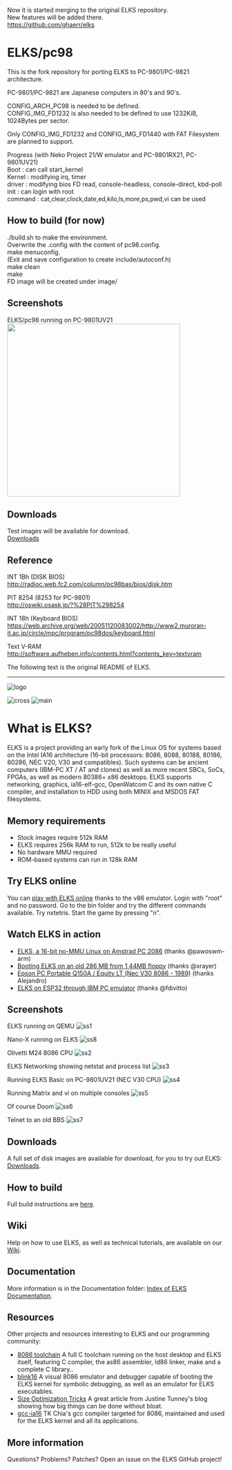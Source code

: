 Now it is started merging to the original ELKS repository.  
New features will be added there.  
https://github.com/ghaerr/elks  

# ELKS/pc98  
  
This is the fork repository for porting ELKS to PC-9801/PC-9821 architecture.  
  
PC-9801/PC-9821 are Japanese computers in 80's and 90's.  
  
CONFIG_ARCH_PC98 is needed to be defined.  
CONFIG_IMG_FD1232 is also needed to be defined to use 1232KiB, 1024Bytes per sector.  
  
Only CONFIG_IMG_FD1232 and CONFIG_IMG_FD1440 with FAT Filesystem are planned to support.  
  
Progress (with Neko Project 21/W emulator and PC-9801RX21, PC-9801UV21)  
Boot : can call start_kernel  
Kernel : modifying irq, timer  
driver : modifying bios FD read, console-headless, console-direct, kbd-poll  
init : can login with root  
command : cat,clear,clock,date,ed,kilo,ls,more,ps,pwd,vi can be used  

## How to build (for now)  
./build.sh to make the environment.  
Overwrite the .config with the content of pc98.config.  
make menuconfig.  
(Exit and save configuration to create include/autoconf.h)  
make clean  
make  
FD image will be created under image/ 
  
## Screenshots

ELKS/pc98 running on PC-9801UV21  
<img src=Screenshots/PC-9801UV21.png width="400pix"> 
  
## Downloads  
Test images will be available for download.  
[Downloads](https://github.com/tyama501/elks/releases)  
  
## Reference  
INT 1Bh (DISK BIOS)  
http://radioc.web.fc2.com/column/pc98bas/bios/disk.htm  
 
PIT 8254 (8253 for PC-9801)  
http://oswiki.osask.jp/?%28PIT%298254  

INT 18h (Keyboard BIOS)  
https://web.archive.org/web/20051120083002/http://www2.muroran-it.ac.jp/circle/mpc/program/pc98dos/keyboard.html  

Text V-RAM  
http://software.aufheben.info/contents.html?contents_key=textvram  

The following text is the original README of ELKS.  

--------------------------------------------------

![logo](https://github.com/ghaerr/elks/blob/master/Documentation/img/ELKS-Logo.png)


![cross](https://github.com/jbruchon/elks/workflows/cross/badge.svg)
![main](https://github.com/jbruchon/elks/workflows/main/badge.svg)


# What is ELKS?

ELKS is a project providing an early fork of the Linux OS for systems based on the Intel
IA16 architecture (16-bit processors: 8086, 8088, 80188, 80186, 80286, NEC V20, V30
and compatibles). Such systems can be ancient computers (IBM-PC XT / AT and clones)
as well as more recent SBCs, SoCs, FPGAs, as well as modern 80386+ x86 desktops.
ELKS supports networking, graphics, ia16-elf-gcc, OpenWatcom C and its own native
C compiler, and installation to HDD using both MINIX and MSDOS FAT filesystems.

## Memory requirements

* Stock images require 512k RAM
* ELKS requires 256k RAM to run, 512k to be really useful
* No hardware MMU required
* ROM-based systems can run in 128k RAM

## Try ELKS online
You can [play with ELKS online](https://copy.sh/v86/?profile=elks) thanks to the v86 emulator. Login with "root" and no password. Go to the bin folder and try the different commands available. Try nxtetris. Start the game by pressing "n".
  
## Watch ELKS in action

- [ELKS, a 16-bit no-MMU Linux on Amstrad PC 2086](https://www.youtube.com/watch?v=eooviN1SdQ8) (thanks @pawoswm-arm)
- [Booting ELKS on an old 286 MB from 1,44MB floppy](https://www.youtube.com/watch?v=6rwlqmdebxk) (thanks @xrayer)
- [Epson PC Portable Q150A / Equity LT (Nec V30 8086 - 1989)](https://youtu.be/ZDffBj6zY-w?t=687) (thanks Alejandro)
- [ELKS on ESP32 through IBM PC emulator](https://www.youtube.com/watch?v=Tr2yMjrgP8o) (thanks @fdivitto)

## Screenshots

ELKS running on QEMU
![ss1](https://github.com/ghaerr/elks/blob/master/Screenshots/ELKS_0.7.0.png)

Nano-X running on ELKS
![ss8](https://github.com/ghaerr/elks/blob/master/Screenshots/Nano-X_on_ELKS.png)

Olivetti M24 8086 CPU
![ss2](https://github.com/ghaerr/elks/blob/master/Screenshots/Olivetti_M24_8086_CPU.png)

ELKS Networking showing netstat and process list
![ss3](https://github.com/ghaerr/elks/blob/master/Screenshots/ELKS_Networking.png)

Running ELKS Basic on PC-9801UV21 (NEC V30 CPU)
![ss4](https://github.com/ghaerr/elks/blob/master/Screenshots/PC-9801UV21_V30_CPU.png)

Running Matrix and vi on multiple consoles
![ss5](https://github.com/ghaerr/elks/blob/master/Screenshots/ELKS_Matrix.jpg)

Of course Doom
![ss6](https://github.com/ghaerr/elks/blob/master/Screenshots/ELKS_Doom.png)

Telnet to an old BBS
![ss7](https://github.com/ghaerr/elks/blob/master/Screenshots/ELKS_telnet_BBS.jpg)

## Downloads

A full set of disk images are available for download, for you to try out ELKS: [Downloads](https://github.com/ghaerr/elks/releases).

## How to build

Full build instructions are [here](https://github.com/ghaerr/elks/blob/master/BUILD.md).

## Wiki

Help on how to use ELKS, as well as technical tutorials, are available on our [Wiki](https://github.com/ghaerr/elks/wiki).

## Documentation

More information is in the Documentation folder: [Index of ELKS Documentation](https://htmlpreview.github.io/?https://github.com/ghaerr/elks/blob/master/Documentation/index.html).

## Resources

Other projects and resources interesting to ELKS and our programming community:

- [8086 toolchain](https://github.com/ghaerr/8086-toolchain) A full C toolchain running
on the host desktop and ELKS itself, featuring C compiler, the as86 assembler,
ld86 linker, make and a complete C library..
- [blink16](https://github.com/ghaerr/blink16) A visual 8086 emulator and debugger capable of booting the ELKS kernel for symbolic debugging, as well as an emulator for ELKS executables.
- [Size Optimization Tricks](https://justine.lol/sizetricks/) A great article from Justine Tunney's blog showing how big things can be done without bloat.
- [gcc-ia16](https://github.com/tkchia/gcc-ia16) TK Chia's gcc compiler targeted for 8086, maintained and used for the ELKS kernel and all its applications.

## More information

Questions? Problems? Patches? Open an issue on the ELKS GitHub project!
